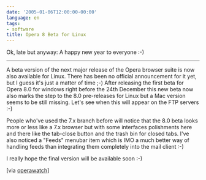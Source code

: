 ```yaml
---
date: '2005-01-06T12:00:00-00:00'
language: en
tags:
- software
title: Opera 8 Beta for Linux
---
```



Ok, late but anyway: A happy new year to everyone :-)

-------------------------------



A beta version of the next major release of the Opera browser suite is now also available for Linux. There has been no official announcement for it yet, but I guess it's just a matter of time ;-) After releasing the first beta for Opera 8.0 for windows right before the 24th December this new beta now also marks the step to the 8.0 pre-releases for Linux but a Mac version seems to be still missing. Let's see when this will appear on the FTP servers :-)



People who've used the 7.x branch before will notice that the 8.0 beta looks more or less like a 7.x browser but with some interfaces polishments here and there like the tab-close button and the trash bin for closed tabs. I've also noticed a "Feeds" menubar item which is IMO a much better way of handling feeds than integrating them completely into the mail client :-)



I really hope the final version will be available soon :-)



[via <a href="http://operawatch.blogspot.com/2005/01/opera-80-beta-1-for-linux-released.html">operawatch</a>]